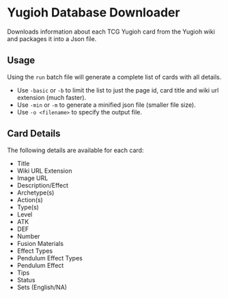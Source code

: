 # Yugioh Database Downloader
Downloads information about each TCG Yugioh card from the Yugioh wiki and packages it into a Json file.

## Usage

Using the `run` batch file will generate a complete list of cards with all details.

* Use `-basic` or `-b` to limit the list to just the page id, card title and wiki url extension (much faster).
* Use `-min` or `-m` to generate a minified json file (smaller file size).
* Use `-o <filename>` to specify the output file.

## Card Details

The following details are available for each card:

* Title
* Wiki URL Extension
* Image URL
* Description/Effect
* Archetype(s)
* Action(s)
* Type(s)
* Level
* ATK
* DEF
* Number
* Fusion Materials
* Effect Types
* Pendulum Effect Types
* Pendulum Effect
* Tips
* Status
* Sets (English/NA)